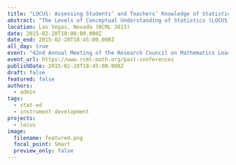 ```yaml
---
title: "LOCUS: Assessing Students’ and Teachers’ Knowledge of Statistics"
abstract: "The Levels of Conceptual Understanding of Statistics (LOCUS) assessments are the product of a multi-year NSF grant (DRL-1118168) designed to measure conceptual understanding of statistics and are aligned with both the Common Core State Standards (CCSS) and the American Statistical Association’s Guidelines for Assessment and Instruction of Statistics Education (GAISE) (Franklin et al., 2007). The LOCUS assessments were developed using a modified version of evidence-centered design (Jacobbe, Case, Whitaker, & Foti, 2014) and are available as paper- and-pencil assessments (multiple choice and constructed response items) and as an online assessment (multiple choice items only). The online version provides feedback about the components of the statistics problem-solving process as outlined in the GAISE framework (Formulating Questions, Collecting Data, Analyzing Data, and Interpreting Results) as well as the CCSS standards each item is related to. The assessments have been validated for use with students in grades 6-12; there are on-going efforts to validate the assessments with tertiary level introductory statistics students and pre-service teachers. This presentation provides an overview of the LOCUS assessments, including the development process, the results the operational implementation with 3500 students in grades 6-12, and the on-going validation process with pre-service teachers."
location: Las Vegas, Nevada (RCML 2015)
date: 2015-02-28T18:00:00.000Z
date_end: 2015-02-28T18:45:00.000Z
all_day: true
event: "42nd Annual Meeting of the Research Council on Mathematics Learning "
event_url: https://www.rcml-math.org/past-conferences
publishDate: 2015-02-28T18:45:00.000Z
draft: false
featured: false
authors:
  - admin
tags:
  - stat-ed
  - instrument development
projects:
  - locus
image:
  filename: featured.png
  focal_point: Smart
  preview_only: false
---
```

